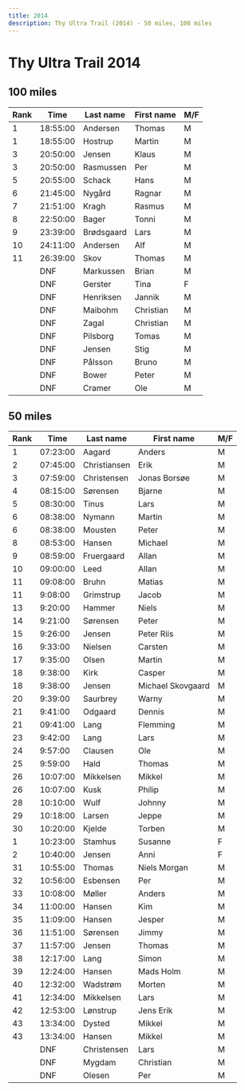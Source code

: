 ```yaml
---
title: 2014
description: Thy Ultra Trail (2014) - 50 miles, 100 miles
---
```


# Thy Ultra Trail 2014

## 100 miles
| Rank | Time     | Last name  | First name | M/F |
|------|----------|------------|------------|-----|
| 1    | 18:55:00 | Andersen   | Thomas     | M   |
| 1    | 18:55:00 | Hostrup    | Martin     | M   |
| 3    | 20:50:00 | Jensen     | Klaus      | M   |
| 3    | 20:50:00 | Rasmussen  | Per        | M   |
| 5    | 20:55:00 | Schack     | Hans       | M   |
| 6    | 21:45:00 | Nygård     | Ragnar     | M   |
| 7    | 21:51:00 | Kragh      | Rasmus     | M   |
| 8    | 22:50:00 | Bager      | Tonni      | M   |
| 9    | 23:39:00 | Brødsgaard | Lars       | M   |
| 10   | 24:11:00 | Andersen   | Alf        | M   |
| 11   | 26:39:00 | Skov       | Thomas     | M   |
|      | DNF      | Markussen  | Brian      | M   |
|      | DNF      | Gerster    | Tina       | F   |
|      | DNF      | Henriksen  | Jannik     | M   |
|      | DNF      | Maibohm    | Christian  | M   |
|      | DNF      | Zagal      | Christian  | M   |
|      | DNF      | Pilsborg   | Tomas      | M   |
|      | DNF      | Jensen     | Stig       | M   |
|      | DNF      | Pålsson    | Bruno      | M   |
|      | DNF      | Bower      | Peter      | M   |
|      | DNF      | Cramer     | Ole        | M   |


## 50 miles
| Rank | Time     | Last name    | First name        | M/F |
|------|----------|--------------|-------------------|-----|
| 1    | 07:23:00 | Aagard       | Anders            | M   |
| 2    | 07:45:00 | Christiansen | Erik              | M   |
| 3    | 07:59:00 | Christensen  | Jonas Borsøe      | M   |
| 4    | 08:15:00 | Sørensen     | Bjarne            | M   |
| 5    | 08:30:00 | Tinus        | Lars              | M   |
| 6    | 08:38:00 | Nymann       | Martin            | M   |
| 6    | 08:38:00 | Mousten      | Peter             | M   |
| 8    | 08:53:00 | Hansen       | Michael           | M   |
| 9    | 08:59:00 | Fruergaard   | Allan             | M   |
| 10   | 09:00:00 | Leed         | Allan             | M   |
| 11   | 09:08:00 | Bruhn        | Matias            | M   |
| 11   | 9:08:00  | Grimstrup    | Jacob             | M   |
| 13   | 9:20:00  | Hammer       | Niels             | M   |
| 14   | 9:21:00  | Sørensen     | Peter             | M   |
| 15   | 9:26:00  | Jensen       | Peter Riis        | M   |
| 16   | 9:33:00  | Nielsen      | Carsten           | M   |
| 17   | 9:35:00  | Olsen        | Martin            | M   |
| 18   | 9:38:00  | Kirk         | Casper            | M   |
| 18   | 9:38:00  | Jensen       | Michael Skovgaard | M   |
| 20   | 9:39:00  | Saurbrey     | Warny             | M   |
| 21   | 9:41:00  | Odgaard      | Dennis            | M   |
| 21   | 09:41:00 | Lang         | Flemming          | M   |
| 23   | 9:42:00  | Lang         | Lars              | M   |
| 24   | 9:57:00  | Clausen      | Ole               | M   |
| 25   | 9:59:00  | Hald         | Thomas            | M   |
| 26   | 10:07:00 | Mikkelsen    | Mikkel            | M   |
| 26   | 10:07:00 | Kusk         | Philip            | M   |
| 28   | 10:10:00 | Wulf         | Johnny            | M   |
| 29   | 10:18:00 | Larsen       | Jeppe             | M   |
| 30   | 10:20:00 | Kjelde       | Torben            | M   |
| 1    | 10:23:00 | Stamhus      | Susanne           | F   |
| 2    | 10:40:00 | Jensen       | Anni              | F   |
| 31   | 10:55:00 | Thomas       | Niels Morgan      | M   |
| 32   | 10:56:00 | Esbensen     | Per               | M   |
| 33   | 10:08:00 | Møller       | Anders            | M   |
| 34   | 11:00:00 | Hansen       | Kim               | M   |
| 35   | 11:09:00 | Hansen       | Jesper            | M   |
| 36   | 11:51:00 | Sørensen     | Jimmy             | M   |
| 37   | 11:57:00 | Jensen       | Thomas            | M   |
| 38   | 12:17:00 | Lang         | Simon             | M   |
| 39   | 12:24:00 | Hansen       | Mads Holm         | M   |
| 40   | 12:32:00 | Wadstrøm     | Morten            | M   |
| 41   | 12:34:00 | Mikkelsen    | Lars              | M   |
| 42   | 12:53:00 | Lønstrup     | Jens Erik         | M   |
| 43   | 13:34:00 | Dysted       | Mikkel            | M   |
| 43   | 13:34:00 | Hansen       | Mikkel            | M   |
|      | DNF      | Christensen  | Lars              | M   |
|      | DNF      | Mygdam       | Christian         | M   |
|      | DNF      | Olesen       | Per               | M   |
